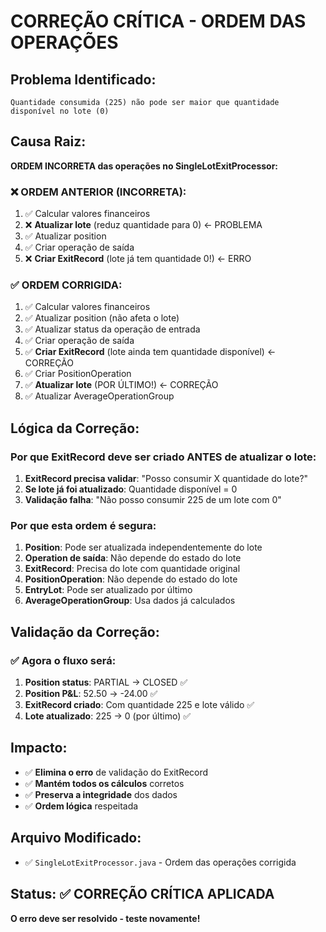 # CORREÇÃO CRÍTICA - ORDEM DAS OPERAÇÕES

## Problema Identificado:
```
Quantidade consumida (225) não pode ser maior que quantidade disponível no lote (0)
```

## Causa Raiz:
**ORDEM INCORRETA das operações no SingleLotExitProcessor:**

### ❌ ORDEM ANTERIOR (INCORRETA):
1. ✅ Calcular valores financeiros
2. ❌ **Atualizar lote** (reduz quantidade para 0)  ← PROBLEMA
3. ✅ Atualizar position
4. ✅ Criar operação de saída
5. ❌ **Criar ExitRecord** (lote já tem quantidade 0!) ← ERRO

### ✅ ORDEM CORRIGIDA:
1. ✅ Calcular valores financeiros
2. ✅ Atualizar position (não afeta o lote)
3. ✅ Atualizar status da operação de entrada
4. ✅ Criar operação de saída
5. ✅ **Criar ExitRecord** (lote ainda tem quantidade disponível) ← CORREÇÃO
6. ✅ Criar PositionOperation
7. ✅ **Atualizar lote** (POR ÚLTIMO!) ← CORREÇÃO
8. ✅ Atualizar AverageOperationGroup

## Lógica da Correção:

### Por que ExitRecord deve ser criado ANTES de atualizar o lote:
1. **ExitRecord precisa validar**: "Posso consumir X quantidade do lote?"
2. **Se lote já foi atualizado**: Quantidade disponível = 0
3. **Validação falha**: "Não posso consumir 225 de um lote com 0"

### Por que esta ordem é segura:
1. **Position**: Pode ser atualizada independentemente do lote
2. **Operation de saída**: Não depende do estado do lote
3. **ExitRecord**: Precisa do lote com quantidade original
4. **PositionOperation**: Não depende do estado do lote
5. **EntryLot**: Pode ser atualizado por último
6. **AverageOperationGroup**: Usa dados já calculados

## Validação da Correção:

### ✅ Agora o fluxo será:
1. **Position status**: PARTIAL → CLOSED ✅
2. **Position P&L**: 52.50 → -24.00 ✅  
3. **ExitRecord criado**: Com quantidade 225 e lote válido ✅
4. **Lote atualizado**: 225 → 0 (por último) ✅

## Impacto:
- ✅ **Elimina o erro** de validação do ExitRecord
- ✅ **Mantém todos os cálculos** corretos
- ✅ **Preserva a integridade** dos dados
- ✅ **Ordem lógica** respeitada

## Arquivo Modificado:
- ✅ `SingleLotExitProcessor.java` - Ordem das operações corrigida

## Status: ✅ CORREÇÃO CRÍTICA APLICADA
**O erro deve ser resolvido - teste novamente!**
